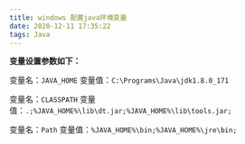 ```yaml
---
title: windows 配置java环境变量
date: 2020-12-11 17:35:22
tags: Java
---
```


**变量设置参数如下：**

变量名：`JAVA_HOME` 
变量值：`C:\Programs\Java\jdk1.8.0_171`

变量名：`CLASSPATH` 
变量值：`.;%JAVA_HOME%\lib\dt.jar;%JAVA_HOME%\lib\tools.jar;`

变量名：`Path` 
变量值：`%JAVA_HOME%\bin;%JAVA_HOME%\jre\bin;`